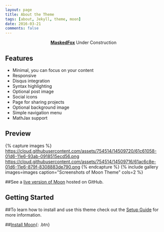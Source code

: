 ```yaml
---
layout: page
title: About the Theme
tags: [about, Jekyll, theme, moon]
date: 2016-03-21
comments: false
---
```

    
<center><a href="http://maskedfox.github.io"><b>MaskedFox</b></a> Under Construction</center>

## Features
* Minimal, you can focus on your content
* Responsive
* Disqus integration
* Syntax highlighting
* Optional post image
* Social icons
* Page for sharing projects
* Optional background image
* Simple navigation menu
* MathJax support

## Preview

{% capture images %}
    https://cloud.githubusercontent.com/assets/754514/14509720/61c61058-01d6-11e6-93ab-0918515ecd56.png
    https://cloud.githubusercontent.com/assets/754514/14509716/61ac6c8e-01d6-11e6-879f-8308883de790.png
{% endcapture %}
{% include gallery images=images caption="Screenshots of Moon Theme" cols=2 %}

##See a [live version of Moon](http://taylantatli.github.io/Moon) hosted on GitHub.

## Getting Started

##To learn how to install and use this theme check out the [Setup Guide](http://taylantatli.me/Moon/moon-theme/) for more information.
      
##[Install Moon](https://github.com/TaylanTatli/Moon){: .btn}
